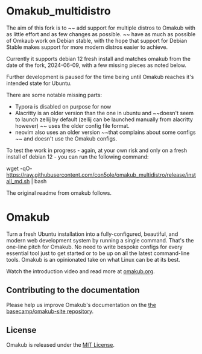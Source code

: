 # Omakub_multidistro
The aim of this fork is to ~~ add support for multiple distros to Omakub with as little effort and as few changes as possible. ~~ have as much as possible of Omkaub work on Debian stable, with the hope that support for Debian Stable makes support for more modern distros easier to achieve.

Currently it supports debian 12 fresh install and matches omakub from the date of the fork, 2024-06-09, with a few missing pieces as noted below.

Further development is paused for the time being until Omakub reaches it's intended state for Ubuntu.

There are some notable missing parts:

- Typora is disabled on purpose for now
- Alacritty is an older version than the one in ubuntu and  ~~doesn't seem to launch zellij by default (zellij can be launched manually from alacritty however) ~~ uses the older config file format.
- neovim also uses an older version  ~~that complains about some configs ~~ and doesn't use the Omakub configs.


To test the work in progress - again, at your own risk and only on a fresh install of debian 12 - you can run the following command:

wget -qO- https://raw.githubusercontent.com/con5ole/omakub_multidistro/release/install_md.sh | bash

The original readme from omakub follows.

# Omakub

Turn a fresh Ubuntu installation into a fully-configured, beautiful, and modern web development system by running a single command. That's the one-line pitch for Omakub. No need to write bespoke configs for every essential tool just to get started or to be up on all the latest command-line tools. Omakub is an opinionated take on what Linux can be at its best.

Watch the introduction video and read more at [omakub.org](https://omakub.org).

## Contributing to the documentation

Please help us improve Omakub's documentation on the [the basecamp/omakub-site repository](https://github.com/basecamp/omakub-site).

## License

Omakub is released under the [MIT License](https://opensource.org/licenses/MIT).

